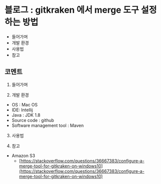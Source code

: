 # 블로그 : gitkraken 에서 merge 도구 설정하는 방법
* 들어가며
* 개발 환경
* 사용법
* 참고

**코멘트**
-

1. 들어가며

2. 개발 환경

* OS : Mac OS
* IDE: Intellij
* Java : JDK 1.8
* Source code : github
* Software management tool : Maven

3. 사용법

4. 참고

* Amazon S3
	* [https://stackoverflow.com/questions/36667383/configure-a-merge-tool-for-gitkraken-on-windows10](https://stackoverflow.com/questions/36667383/configure-a-merge-tool-for-gitkraken-on-windows10)